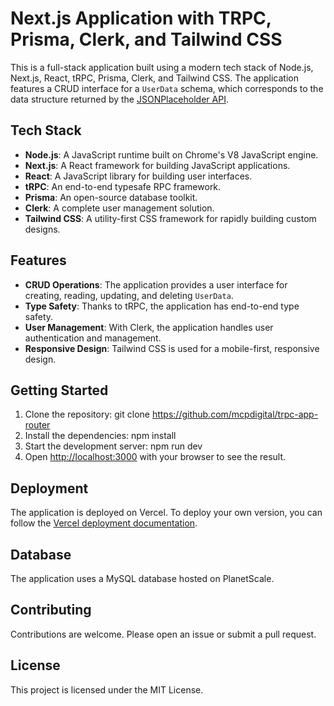 # Next.js Application with TRPC, Prisma, Clerk, and Tailwind CSS

This is a full-stack application built using a modern tech stack of Node.js, Next.js, React, tRPC, Prisma, Clerk, and Tailwind CSS. The application features a CRUD interface for a `UserData` schema, which corresponds to the data structure returned by the [JSONPlaceholder API](https://jsonplaceholder.typicode.com/users).

## Tech Stack

- **Node.js**: A JavaScript runtime built on Chrome's V8 JavaScript engine.
- **Next.js**: A React framework for building JavaScript applications.
- **React**: A JavaScript library for building user interfaces.
- **tRPC**: An end-to-end typesafe RPC framework.
- **Prisma**: An open-source database toolkit.
- **Clerk**: A complete user management solution.
- **Tailwind CSS**: A utility-first CSS framework for rapidly building custom designs.

## Features

- **CRUD Operations**: The application provides a user interface for creating, reading, updating, and deleting `UserData`.
- **Type Safety**: Thanks to tRPC, the application has end-to-end type safety.
- **User Management**: With Clerk, the application handles user authentication and management.
- **Responsive Design**: Tailwind CSS is used for a mobile-first, responsive design.

## Getting Started

1. Clone the repository:
   git clone https://github.com/mcpdigital/trpc-app-router
2. Install the dependencies:
   npm install
3. Start the development server:
   npm run dev
4. Open [http://localhost:3000](http://localhost:3000) with your browser to see the result.

## Deployment

The application is deployed on Vercel. To deploy your own version, you can follow the [Vercel deployment documentation](https://vercel.com/docs).

## Database

The application uses a MySQL database hosted on PlanetScale.

## Contributing

Contributions are welcome. Please open an issue or submit a pull request.

## License

This project is licensed under the MIT License.
